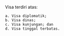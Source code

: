 Visa terdiri atas:

    a. Visa diplomatik;
    b. Visa dinas;
    c. Visa kunjungan; dan
    d. Visa tinggal terbatas.